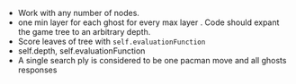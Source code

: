 * Work with any number of nodes.
* one min layer for each ghost for every max layer
. Code should expant the game tree to an arbitrary depth.
* Score leaves of tree with `self.evaluationFunction`
* self.depth, self.evaluationFunction
* A single search ply is considered to be one pacman move and all ghosts responses
